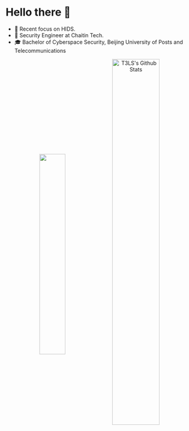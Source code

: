 # Hello there 👋

* 🧐   Recent focus on HIDS.
* 💼   Security Engineer at Chaitin Tech.
* 🎓   Bachelor of Cyberspace Security, Beijing University of Posts and Telecommunications

<p align="center">
<img align="center" src="https://github-readme-stats.vercel.app/api/top-langs/?username=t3ls&hide_langs_below=1&theme=default&line_height=27&layout=compact" width="37%" />
<img align="center" src="https://github-readme-stats.vercel.app/api?username=t3ls&show_icons=true&count_private=true&include_all_commits=true&line_height=21" alt="T3LS's Github Stats" width="50%" />
</p>
